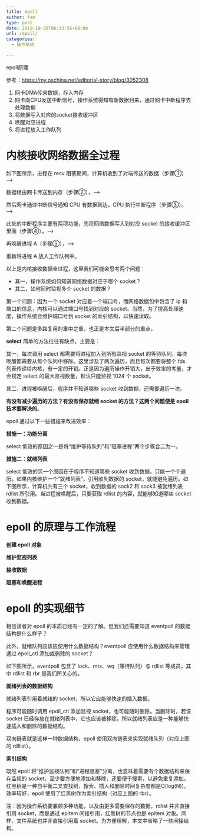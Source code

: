 ```yaml
---
title: epoll
author: fan
type: post
date: 2019-10-30T06:13:55+00:00
url: /epoll/
categories:
  - 操作系统

---
```

epoll原理

参考：https://my.oschina.net/editorial-story/blog/3052308

  1. 网卡DMA传来数据，存入内存
  2. 网卡向CPU发送中断信号，操作系统得知有新数据到来，通过网卡中断程序去处理数据
  3. 将数据写入对应的socket接收缓冲区
  4. 唤醒对应进程
  5. 将进程放入工作队列

# **内核接收网络数据全过程**

如下图所示，进程在 recv 阻塞期间，计算机收到了对端传送的数据（步骤①）——>

数据经由网卡传送到内存（步骤②），——>

然后网卡通过中断信号通知 CPU 有数据到达，CPU 执行中断程序（步骤③）。——>

此处的中断程序主要有两项功能，先将网络数据写入到对应 socket 的接收缓冲区里面（步骤④），——>

再唤醒进程 A（步骤⑤），——>

重新将进程 A 放入工作队列中。

以上是内核接收数据全过程，这里我们可能会思考两个问题：

  * 其一，操作系统如何知道网络数据对应于哪个 socket？
  * 其二，如何同时监视多个 socket 的数据？

第一个问题：因为一个 socket 对应着一个端口号，而网络数据包中包含了 ip 和端口的信息，内核可以通过端口号找到对应的 socket。当然，为了提高处理速度，操作系统会维护端口号到 socket 的索引结构，以快速读取。

第二个问题是多路复用的重中之重，也正是本文后半部分的重点。

**select** 简单的方法往往有缺点，主要是：

其一，每次调用 select 都需要将进程加入到所有监视 socket 的等待队列，每次唤醒都需要从每个队列中移除。这里涉及了两次遍历，而且每次都要将整个 fds 列表传递给内核，有一定的开销。正是因为遍历操作开销大，出于效率的考量，才会规定 select 的最大监视数量，默认只能监视 1024 个 socket。

其二，进程被唤醒后，程序并不知道哪些 socket 收到数据，还需要遍历一次。

**有没有减少遍历的方法？有没有保存就绪 socket 的方法？这两个问题便是 epoll 技术要解决的**。

epoll 通过以下一些措施来改进效率：

**措施一：功能分离**

select 低效的原因之一是将“维护等待队列”和“阻塞进程”两个步骤合二为一。

**措施二：就绪列表**

select 低效的另一个原因在于程序不知道哪些 socket 收到数据，只能一个个遍历。如果内核维护一个“就绪列表”，引用收到数据的 socket，就能避免遍历。如下图所示，计算机共有三个 socket，收到数据的 sock2 和 sock3 被就绪列表 rdlist 所引用。当进程被唤醒后，只要获取 rdlist 的内容，就能够知道哪些 socket 收到数据。

# **epoll 的原理与工作流程**

**创建 epoll 对象**

**维护监视列表**

**接收数据**

**阻塞和唤醒进程**

# **epoll 的实现细节**

相信读者对 epoll 的本质已经有一定的了解。但我们还需要知道 eventpoll 的数据结构是什么样子？

此外，就绪队列应该应使用什么数据结构？eventpoll 应使用什么数据结构来管理通过 epoll_ctl 添加或删除的 socket？

如下图所示，eventpoll 包含了 lock、mtx、wq（等待队列）与 rdlist 等成员，其中 rdlist 和 rbr 是我们所关心的。

**就绪列表的数据结构**

就绪列表引用着就绪的 socket，所以它应能够快速的插入数据。

程序可能随时调用 epoll_ctl 添加监视 socket，也可能随时删除。当删除时，若该 socket 已经存放在就绪列表中，它也应该被移除。所以就绪列表应是一种能够快速插入和删除的数据结构。

双向链表就是这样一种数据结构，epoll 使用双向链表来实现就绪队列（对应上图的 rdllist）。

**索引结构**

既然 epoll 将“维护监视队列”和“进程阻塞”分离，也意味着需要有个数据结构来保存监视的 socket，至少要方便地添加和移除，还要便于搜索，以避免重复添加。红黑树是一种自平衡二叉查找树，搜索、插入和删除时间复杂度都是O(log(N))，效率较好，epoll 使用了红黑树作为索引结构（对应上图的 rbr）。

注：因为操作系统要兼顾多种功能，以及由更多需要保存的数据，rdlist 并非直接引用 socket，而是通过 epitem 间接引用，红黑树的节点也是 epitem 对象。同样，文件系统也并非直接引用着 socket。为方便理解，本文中省略了一些间接结构。